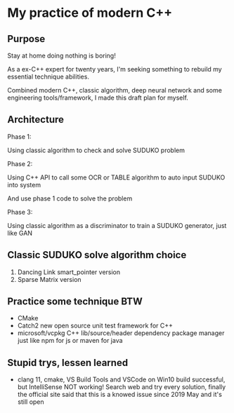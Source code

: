 # My practice of modern C++

## Purpose

Stay at home doing nothing is boring!

As a ex-C++ expert for twenty years, I'm seeking something to rebuild my essential technique abilities.

Combined modern C++, classic algorithm, deep neural network and some engineering tools/framework, I made this draft plan for myself.

## Architecture

Phase 1:

Using classic algorithm to check and solve SUDUKO problem

Phase 2:

Using C++ API to call some OCR or TABLE algorithm to auto input SUDUKO into system

And use phase 1 code to solve the problem

Phase 3:

Using classic algorithm as a discriminator to train a SUDUKO generator, just like GAN

## Classic SUDUKO solve algorithm choice

1. Dancing Link smart_pointer version
2. Sparse Matrix version

## Practice some technique BTW

- CMake
- Catch2    new open source unit test framework for C++
- microsoft/vcpkg   C++ lib/source/header dependency package manager just like npm for js or maven for java

## Stupid trys, lessen learned
- clang 11, cmake, VS Build Tools and VSCode on Win10     build successful, but IntelliSense NOT working! Search web and try every solution, finally the official site said that this is a knowed issue since 2019 May and it's still open


